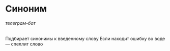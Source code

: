 # Синоним
###### телеграм-бот

Подбирает синонимы к введенному слову
Если находит ошибку во воде — спеллит слово
